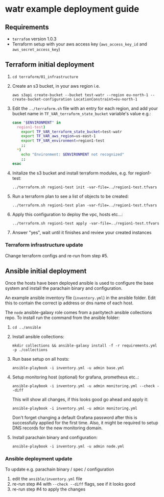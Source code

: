 # watr example deployment guide

## Requirements

- `terrafom` version 1.0.3
- Terraform setup with your aws access key (`aws_access_key_id` and `aws_secret_access_key`)

## Terraform initial deployment

1. `cd terraform/01_infrastructure`
2. Create an s3 bucket, in your aws region i.e.

   `aws s3api create-bucket --bucket test-watr --region eu-north-1 --create-bucket-configuration LocationConstraint=eu-north-1`

3. Edit the `../terraform.sh` file with an entry for each region, and add your bucket name in `TF_VAR_terraform_state_bucket` variable's value e.g.:

   ```bash
   case "$ENVIRONMENT" in
     region1-test)
       export TF_VAR_terraform_state_bucket=test-watr
       export TF_VAR_aws_region=us-east-1
       export TF_VAR_environment=region1-test
       ;;
     *)
       echo "Environment: $ENVIRONMENT not recognized"
       ;;
   esac
   ```

4. Initalize the s3 bucket and install terraform modules, e.g. for region1-test:

   `../terraform.sh region1-test init -var-file=../region1-test.tfvars`

5. Run a terraform plan to see a list of objects to be created:

   `../terraform.sh region1-test plan -var-file=../region1-test.tfvars`

6. Apply this configuration to deploy the vpc, hosts etc...:

   `../terraform.sh region1-test apply -var-file=../region1-test.tfvars`

7. Answer "yes", wait until it finishes and review your created instances

### Terraform infrastructure update

Change terraform configs and re-run from step #5.

## Ansible initial deployment

Once the hosts have been deployed ansible is used to configure the base system and install the parachain binary and configuration.

An example ansible inventory file (`inventory.yml`) in the ansible folder. Edit this to contain the correct ip address or dns name of each host.

The `node` ansible-galaxy role comes from a paritytech ansible collections repo. To install run the command from the ansible folder:

1. `cd ../ansible`

2. Install ansible collections:

   `mkdir collections && ansible-galaxy install -f -r requirements.yml -p ./collections`

3. Run base setup on all hosts:

   `ansible-playbook -i inventory.yml -u admin base.yml`

4. Setup monitoring host (optional) for grafana, prometheus etc..:

   `ansible-playbook -i inventory.yml -u admin monitoring.yml --check --diff`

   This will show all changes, if this looks good go ahead and apply it:

   `ansible-playbook -i inventory.yml -u admin monitoring.yml`

   Don't forget changing a default Grafana password after this is successfully applied for the first time.
   Also, it might be required to setup DNS records for the new monitoring domain.

5. Install parachain binary and configuration:

   `ansible-playbook -i inventory.yml -u admin node.yml`

### Ansible deployment update

To update e.g. parachain binary / spec / configuration

1. edit the `ansible/inventory.yml` file
2. re-run step #4 with `--check --diff` flags, see if it looks good
3. re-run step #4 to apply the changes
